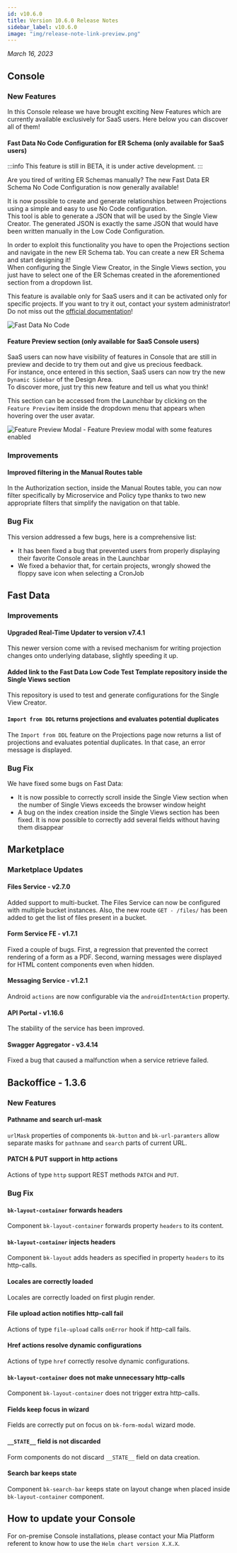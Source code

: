 ```yaml
---
id: v10.6.0
title: Version 10.6.0 Release Notes
sidebar_label: v10.6.0
image: "img/release-note-link-preview.png"
---
```


_March 16, 2023_

## Console

### New Features

In this Console release we have brought exciting New Features which are currently available exclusively for SaaS users. 
Here below you can discover all of them!

#### Fast Data No Code Configuration for ER Schema (only available for SaaS users)

:::info This feature is still in BETA, it is under active development. :::

Are you tired of writing ER Schemas manually? The new Fast Data ER Schema No Code Configuration is now generally available!
 
It is now possible to create and generate relationships between Projections using a simple and easy to use No Code configuration.  
This tool is able to generate a JSON that will be used by the Single View Creator. The generated JSON is exactly the same JSON that would have been written manually in the Low Code Configuration.

In order to exploit this functionality you have to open the Projections section and navigate in the new ER Schema tab. You can create a new ER Schema and start designing it!   
When configuring the Single View Creator, in the Single Views section, you just have to select one of the ER Schemas created in the aforementioned section from a dropdown list.

This feature is available only for SaaS users and it can be activated only for specific projects. If you want to try it out, contact your system administrator!
Do not miss out the [official documentation](/fast_data/configuration/config_maps/erSchema.md#use_the_no_code)! 

![Fast Data No Code](./img/10.6/fast_data_no_code.png)


#### Feature Preview section (only available for SaaS Console users)

SaaS users can now have visibility of features in Console that are still in preview and decide to try them out and give us precious feedback.  
For instance, once entered in this section, SaaS users can now try the new `Dynamic Sidebar` of the Design Area.   
To discover more, just try this new feature and tell us what you think!
 
This section can be accessed from the Launchbar by clicking on the `Feature Preview` item inside the dropdown menu that appears when hovering over the user avatar. 

![Feature Preview Modal - Feature Preview modal with some features enabled](./img/10.6/feature-preview.png)

### Improvements

#### Improved filtering in the Manual Routes table

In the Authorization section, inside the Manual Routes table, you can now filter specifically by Microservice and Policy type thanks to two new appropriate filters that simplify the navigation on that table.

### Bug Fix

This version addressed a few bugs, here is a comprehensive list:

* It has been fixed a bug that prevented users from properly displaying their favorite Console areas in the Launchbar
* We fixed a behavior that, for certain projects, wrongly showed the floppy save icon when selecting a CronJob

## Fast Data

### Improvements

#### Upgraded Real-Time Updater to version v7.4.1 

This newer version come with a revised mechanism for writing projection changes onto underlying database, slightly speeding it up.

#### Added link to the Fast Data Low Code Test Template repository inside the Single Views section 

This repository is used to test and generate configurations for the Single View Creator.

#### `Import from DDL` returns projections and evaluates potential duplicates

The `Import from DDL` feature on the Projections page now returns a list of projections and evaluates potential duplicates. In that case, an error message is displayed.

### Bug Fix

We have fixed some bugs on Fast Data:

* It is now possible to correctly scroll inside the Single View section when the number of Single Views exceeds the browser window height
* A bug on the index creation inside the Single Views section has been fixed. It is now possible to correctly add several fields without having them disappear

## Marketplace

### Marketplace Updates

#### Files Service - v2.7.0

Added support to multi-bucket. The Files Service can now be configured with multiple bucket instances.
Also, the new route `GET - /files/` has been added to get the list of files present in a bucket.

#### Form Service FE - v1.7.1

Fixed a couple of bugs. First, a regression that prevented the correct rendering of a form as a PDF.
Second, warning messages were displayed for HTML content components even when hidden.

#### Messaging Service - v1.2.1

Android `actions` are now configurable via the `androidIntentAction` property.
 
#### API Portal - v1.16.6

The stability of the service has been improved.

#### Swagger Aggregator - v3.4.14

Fixed a bug that caused a malfunction when a service retrieve failed.

## Backoffice - 1.3.6

### New Features

#### Pathname and search url-mask

`urlMask` properties of components `bk-button` and `bk-url-paramters` allow separate masks for `pathname` and `search` parts of current URL.

#### PATCH & PUT support in http actions

Actions of type `http` support REST methods `PATCH` and `PUT`.


### Bug Fix

#### `bk-layout-container` forwards headers

Component `bk-layout-container` forwards property `headers` to its content.

#### `bk-layout-container` injects headers

Component `bk-layout` adds headers as specified in property `headers` to its http-calls.

#### Locales are correctly loaded

Locales are correctly loaded on first plugin render.

#### File upload action notifies http-call fail

Actions of type `file-upload` calls `onError` hook if http-call fails.

#### Href actions resolve dynamic configurations

Actions of type `href` correctly resolve dynamic configurations.

#### `bk-layout-container` does not make unnecessary http-calls

Component `bk-layout-container` does not trigger extra http-calls.

#### Fields keep focus in wizard

Fields are correctly put on focus on `bk-form-modal` wizard mode.

#### `__STATE__` field is not discarded

Form components do not discard `__STATE__` field on data creation.

#### Search bar keeps state

Component `bk-search-bar` keeps state on layout change when placed inside `bk-layout-container` component.


## How to update your Console

For on-premise Console installations, please contact your Mia Platform referent to know how to use the `Helm chart version X.X.X`.

